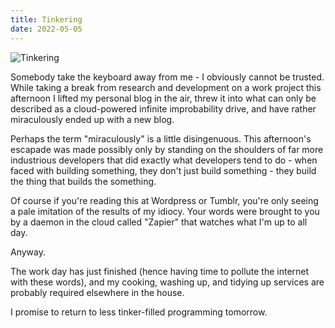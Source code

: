 ```yaml
---
title: Tinkering
date: 2022-05-05
---
```


![Tinkering](https://source.unsplash.com/OgvqXGL7XO4/1600x900)

Somebody take the keyboard away from me - I obviously cannot be trusted. While taking a break from research and development on a work project this afternoon I lifted my personal blog in the air, threw it into what can only be described as a cloud-powered infinite improbability drive, and have rather miraculously ended up with a new blog.

Perhaps the term "miraculously" is a little disingenuous. This afternoon's escapade was made possibly only by standing on the shoulders of far more industrious developers that did exactly what developers tend to do - when faced with building something, they don't just build something - they build the thing that builds the something.

Of course if you're reading this at Wordpress or Tumblr, you're only seeing a pale imitation of the results of my idiocy. Your words were brought to you by a daemon in the cloud called "Zapier" that watches what I'm up to all day.

Anyway.

The work day has just finished (hence having time to pollute the internet with these words), and my cooking, washing up, and tidying up services are probably required elsewhere in the house.

I promise to return to less tinker-filled programming tomorrow.